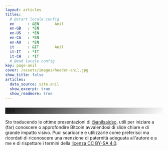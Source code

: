 ```yaml
---
layout: articles
titles:
  # @start locale config
  en      : &EN       Anil
  en-GB   : *EN
  en-US   : *EN
  en-CA   : *EN
  en-AU   : *EN
  it      : &IT       Anil
  it-IT   : *IT
  it-CH   : *IT
  # @end locale config
key: page-anil
cover: /assets/images/header-anil.jpg
show_title: false
articles:
  data_source: site.anil
  show_excerpt: true
  show_readmore: true
---
```


<style>
  .hero-loop--linear-gradient {
    background-image: linear-gradient(135deg, rgba(0, 0, 0, .9), rgba(255, 255, 255, 0)), url("https://raw.githubusercontent.com/loop-btc/loop-btc.github.io/master/assets/images/header-anil.jpg");
  }
</style>

<div class="hero hero--dark hero-loop--linear-gradient">
  <div class="hero__content">
    <h3>Anil</h3>
  </div>
</div>

Sto traducendo le ottime presentazioni di <a href="https://twitter.com/anilsaidso">@anilsaidso</a>, utili per iniziare a (far) conoscere o approfondire Bitcoin avvalendosi di slide chiare e di grande impatto visivo. Puoi scaricarle e utilizzarle come preferisci ma ricordati di riconoscere una menzione di paternità adeguata all'autore e a me e di rispettare i termini della <a rel="license" href="https://creativecommons.org/licenses/by-sa/4.0/deed.it">licenza CC BY-SA 4.0</a>.
